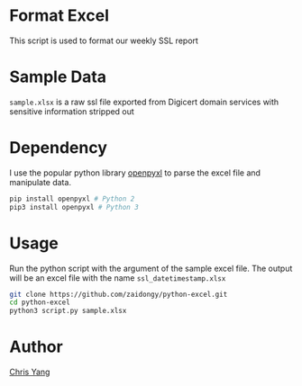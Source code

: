 # Format Excel
This script is used to format our weekly SSL report

# Sample Data
`sample.xlsx` is a raw ssl file exported from Digicert domain services with sensitive information stripped out

# Dependency
I use the popular python library [openpyxl](https://openpyxl.readthedocs.io/en/stable/) to parse the excel file and manipulate data.

```bash
pip install openpyxl # Python 2
pip3 install openpyxl # Python 3
```

# Usage
Run the python script with the argument of the sample excel file. The output will be an excel file with the name `ssl_datetimestamp.xlsx`
```bash
git clone https://github.com/zaidongy/python-excel.git
cd python-excel
python3 script.py sample.xlsx
```

# Author
  [Chris Yang](https://chrisyang.io)
